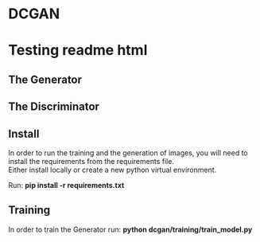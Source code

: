 # DCGAN

<html>
    <head>
        <link rel="stylesheet" type="text/css" href="readme_style.css">
    </head>
    <body class"container">
        <h1>Testing readme html</h1>
    </body>

</html>

## The Generator

## The Discriminator

## Install 
In order to run the training and the generation of images, you will need to install the requirements from the requirements file.  
Either install locally or create a new python virtual environment. 

Run: **pip install -r requirements.txt**

## Training
In order to train the Generator run: **python dcgan/training/train_model.py**


